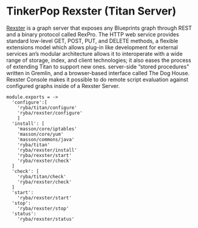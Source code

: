 
# TinkerPop Rexster (Titan Server)

[Rexster](https://github.com/tinkerpop/rexster/wiki) is a graph server that exposes
any Blueprints graph through REST and a binary protocol called RexPro.
The HTTP web service provides standard low-level GET, POST, PUT, and DELETE methods,
a flexible extensions model which allows plug-in like development for external 
services an’s modular architecture allows it to interoperate with a wide range of
storage, index, and client technologies; it also eases the process of extending
Titan to support new ones.
server-side “stored procedures” written in Gremlin, and a browser-based interface
called The Dog House. 
Rexster Console makes it possible to do remote script evaluation against configured
graphs inside of a Rexster Server.


    module.exports = ->
      'configure':[
        'ryba/titan/configure'
        'ryba/rexster/configure'
        ]
      'install': [
        'masson/core/iptables'
        'masson/core/yum'
        'masson/commons/java'
        'ryba/titan'
        'ryba/rexster/install'
        'ryba/rexster/start'
        'ryba/rexster/check'
      ]
      'check': [
        'ryba/titan/check'
        'ryba/rexster/check'
      ]
      'start':
        'ryba/rexster/start'
      'stop':
        'ryba/rexster/stop'
      'status':
        'ryba/rexster/status'
